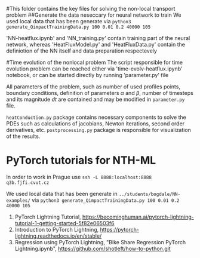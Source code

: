 #This folder contains the key files for solving the non-local transport problem
##Generate the data neseccary for neural network to train
We used local data that has been generate via `python3 generate_QimpactTrainingData.py 100 0.01 0.2 40000 105`

'NN-heatflux.ipynb' and 'NN_training.py' contain training part of the neural network, whereas 'HeatFluxModel.py' and 'HeatFluxData.py' contain the definiotion of the NN itself and data preparation respectevely

#Time evolution of the nonlocal problem 
The script responsible for time evolution problem can be reached either via 'time-evolv-heatflux.ipynb' notebook, or can be started directly by running 'parameter.py' file

All parameters of the problem, such as number of used profiles points, boundary conditions, definition of parameters $\alpha$ and $\beta$, number of timesteps and its magnitude $dt$ are contained and may be modified in `parameter.py` file.

`heatConduction.py` package contains necessary components to solve the PDEs such as calculations of jacobians, Newton iterations, second order derivatives, etc.
`postprocessing.py` package is responsible for visualization of the results.

# PyTorch tutorials for NTH-ML

In order to work in Prague use
`ssh -L 8888:localhost:8888 q3b.fjfi.cvut.cz`

We used local data that has been generate in `../students/bogdale/NN-examples/` via `python3 generate_QimpactTrainingData.py 100 0.01 0.2 40000 105`

1. PyTorch Lightning Tutorial, https://becominghuman.ai/pytorch-lightning-tutorial-1-getting-started-5f82e06503f6
2. Introduction to PyTorch Lightning, https://pytorch-lightning.readthedocs.io/en/stable/
3. Regression using PyTorch Lightning, "Bike Share Regression PyTorch Lightning.ipynb", https://github.com/shotleft/how-to-python.git
